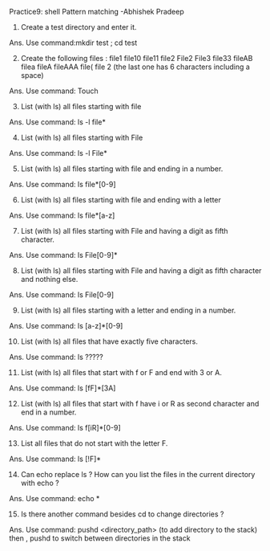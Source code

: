 Practice9: shell Pattern matching -Abhishek Pradeep


1. Create a test directory and enter it.

Ans. Use command:mkdir test ; cd test


2. Create the following files :
file1
file10
file11
file2
File2
File3
file33
fileAB
filea
fileA
fileAAA
file(
file 2
(the last one has 6 characters including a space)

Ans. Use command:
		Touch <filename>


3. List (with ls) all files starting with file

Ans. Use command:
		ls -l file*


4. List (with ls) all files starting with File

Ans. Use command:
		ls -l File*


5. List (with ls) all files starting with file and ending in a number.

Ans. Use command:
		ls file*[0-9]


6. List (with ls) all files starting with file and ending with a letter

Ans. Use command:
		ls file*[a-z]


7. List (with ls) all files starting with File and having a digit as fifth character.

Ans. Use command:
		ls File[0-9]*


8. List (with ls) all files starting with File and having a digit as fifth character and nothing else.

Ans. Use command:
		ls File[0-9]


9. List (with ls) all files starting with a letter and ending in a number.

Ans. Use command:
		ls [a-z]*[0-9]


10. List (with ls) all files that have exactly five characters.

Ans. Use command:
		ls ?????


11. List (with ls) all files that start with f or F and end with 3 or A.

Ans. Use command:
		ls [fF]*[3A]


12. List (with ls) all files that start with f have i or R as second character and end in a number.

Ans. Use command:
		ls f[iR]*[0-9]


13. List all files that do not start with the letter F.

Ans. Use command:
		ls [!F]*


14. Can echo replace ls ? How can you list the files in the current directory with echo ?

Ans. Use command:
		echo *


15. Is there another command besides cd to change directories ?

Ans. Use command:
		pushd <directory_path>  (to add directory to the stack)
then , pushd  to switch between directories in the stack
